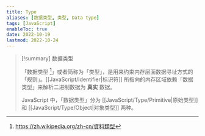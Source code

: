 ```yaml
---
title: Type
aliases: [数据类型, 类型, Data type]
tags: [JavaScript]
enableToc: true
date: 2022-10-19
lastmod: 2022-10-24
---
```


> [!summary] 数据类型
>
>「数据类型 [^1]」或者简称为「类型」，是用来约束内存层面数据寻址方式的「规则」。[[JavaScript/Identifier|标识符]] 所指向的内存区域依赖「数据类型」来解析二进制数据为 **真实** 数据。
>
> JavaScript 中，「数据类型」分为 [[JavaScript/Type/Primitive|原始类型]] 和 [[JavaScript/Type/Object|对象类型]] 两种。

[^1]: <https://zh.wikipedia.org/zh-cn/資料類型>
